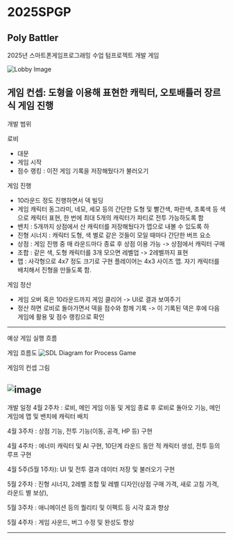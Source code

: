 # 2025SPGP 
## Poly Battler
2025년 스마트폰게임프로그래밍 수업 텀프로젝트 개발 게임

![Lobby Image](https://github.com/user-attachments/assets/d73ca04d-e420-4f11-a413-d50f8aa1418d)

**게임 컨셉: 도형을 이용해 표현한 캐릭터, 오토배틀러 장르식 게임 진행**
---
개발 범위

로비 
  - 대문
  - 게임 시작
  - 점수 랭킹 : 이전 게임 기록을 저장해뒀다가 불러오기

게임 진행 
  - 10라운드 정도 진행하면서 덱 빌딩 
  - 게임 캐릭터 동그라미, 네모, 세모 등의 간단한 도형 및 빨간색, 파란색, 초록색 등 색으로 캐릭터 표현, 한 번에 최대 5개의 캐릭터가 파티로 전투 가능하도록 함
  - 밴치 : 5개까지 상점에서 산 캐릭터를 저장해뒀다가 맵으로 내볼 수 있도록 하
  - 진형 시너지 : 캐릭터 도형, 색 별로 같은 것들이 모일 때마다 간단한 버프 요소
  - 상점 : 게임 진행 중 매 라운드마다 종료 후 상점 이용 가능 -> 상점에서 캐릭터 구매 
  - 조합 : 같은 색, 도형 캐릭터를 3개 모으면 레벨업 -> 2레벨까지 표현 
  - 맵 : 사각형으로 4x7 정도 크기로 구현 플레이어는 4x3 사이즈 맵. 자기 캐릭터를 배치해서 진형을 만들도록 함.

게임 정산
  - 게임 오버 혹은 10라운드까지 게임 클리어 -> UI로 결과 보여주기
  - 정산 하면 로비로 돌아가면서 덱을 점수와 함께 기록 -> 이 기록된 덱은 후에 다음 게임에 활용 및 점수 랭킹으로 확인
---
예상 게임 실행 흐름

게임 흐름도
![SDL Diagram for Process Game](https://github.com/user-attachments/assets/78fab771-6938-4889-923f-0beed9d60088)

게임의 컨셉 그림

![image](https://github.com/user-attachments/assets/f966dbb1-ae6a-4701-b3ba-6e972059cc56)
---

개발 일정
4월 2주차 : 로비, 메인 게임 이동 및 게임 종료 후 로비로 돌아오 기능, 메인 게임에 맵 및 밴치에 캐릭터 배치

4월 3주차 : 상점 기능, 전투 기능(이동, 공격, HP 등) 구현

4월 4주차 : 에너미 캐릭터 및 AI 구현, 10단계 라운드 동안 적 캐릭터 생성, 전투 등의 루프 구현

4월 5주(5월 1주차): UI 및 전투 결과 데이터 저장 및 불러오기 구현

5월 2주차 : 진형 시너지, 2레벨 조합 및 레벨 디자인(상점 구매 가격, 새로 고침 가격, 라운드 별 보상), 

5월 3주차 : 애니메이션 등의 퀄리티 및 이펙트 등 시각 효과 향상

5월 4주차 : 게임 사운드, 버그 수정 및 완성도 향상

---
